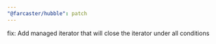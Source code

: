 ```yaml
---
"@farcaster/hubble": patch
---
```


fix: Add managed iterator that will close the iterator under all conditions
